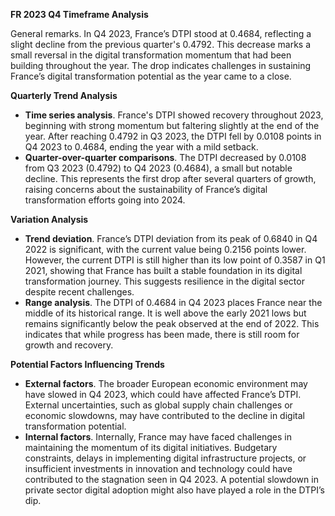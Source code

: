 

**FR 2023 Q4 Timeframe Analysis**

General remarks. In Q4 2023, France’s DTPI stood at 0.4684, reflecting a slight decline from the previous quarter's 0.4792. This decrease marks a small reversal in the digital transformation momentum that had been building throughout the year. The drop indicates challenges in sustaining France’s digital transformation potential as the year came to a close.

**Quarterly Trend Analysis**

-	**Time series analysis**. France's DTPI showed recovery throughout 2023, beginning with strong momentum but faltering slightly at the end of the year. After reaching 0.4792 in Q3 2023, the DTPI fell by 0.0108 points in Q4 2023 to 0.4684, ending the year with a mild setback.
-	**Quarter-over-quarter comparisons**. The DTPI decreased by 0.0108 from Q3 2023 (0.4792) to Q4 2023 (0.4684), a small but notable decline. This represents the first drop after several quarters of growth, raising concerns about the sustainability of France’s digital transformation efforts going into 2024.

**Variation Analysis**

-	**Trend deviation**. France’s DTPI deviation from its peak of 0.6840 in Q4 2022 is significant, with the current value being 0.2156 points lower. However, the current DTPI is still higher than its low point of 0.3587 in Q1 2021, showing that France has built a stable foundation in its digital transformation journey.  This suggests resilience in the digital sector despite recent challenges.
- **Range analysis**. The DTPI of 0.4684 in Q4 2023 places France near the middle of its historical range. It is well above the early 2021 lows but remains significantly below the peak observed at the end of 2022. This indicates that while progress has been made, there is still room for growth and recovery.

**Potential Factors Influencing Trends**

- **External factors**. The broader European economic environment may have slowed in Q4 2023, which could have affected France’s DTPI. External uncertainties, such as global supply chain challenges or economic slowdowns, may have contributed to the decline in digital transformation potential.
- **Internal factors**. Internally, France may have faced challenges in maintaining the momentum of its digital initiatives. Budgetary constraints, delays in implementing digital infrastructure projects, or insufficient investments in innovation and technology could have contributed to the stagnation seen in Q4 2023. A potential slowdown in private sector digital adoption might also have played a role in the DTPI’s dip.

